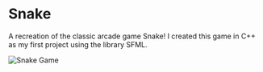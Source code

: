 # Snake 
A recreation of the classic arcade game Snake! I created this game in C++ as my first project using the library SFML. 

![Snake Game](https://media.giphy.com/media/ZGBF4z38vN48HNkbZm/giphy.gif)




